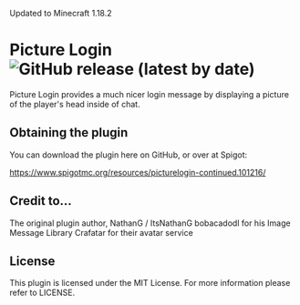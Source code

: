 Updated to Minecraft 1.18.2

Picture Login ![GitHub release (latest by date)](https://img.shields.io/github/v/release/ItsNathanG/PictureLogin?style=flat-square)
===

Picture Login provides a much nicer login message by displaying a picture of the player's head inside of chat.

Obtaining the plugin
---

You can download the plugin here on GitHub, or over at Spigot:

https://www.spigotmc.org/resources/picturelogin-continued.101216/ 

Credit to...
---

The original plugin author, NathanG / ItsNathanG
bobacadodl for his Image Message Library
Crafatar for their avatar service

License
---
This plugin is licensed under the MIT License. For more information please refer to LICENSE.
